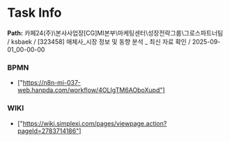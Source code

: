 # Task Info

**Path:** 카페24(주)\본사사업장\[CG]MI본부\마케팅센터\성장전략그룹\그로스파트너팀 / ksbaek / [323458] 매체사_시장 정보 및 동향 분석 _ 최신 자료 확인 / 2025-09-01_00-00-00

### BPMN
- ["https://n8n-mi-037-web.hanpda.com/workflow/4OLIgTM6AOboXupd"]

### WIKI
- ["https://wiki.simplexi.com/pages/viewpage.action?pageId=2783714186"]

